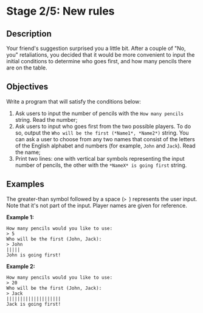 # Stage 2/5: New rules

## Description
Your friend's suggestion surprised you a little bit. After a couple of "No, you" retaliations, you decided that it would be more convenient to input the initial conditions to determine who goes first, and how many pencils there are on the table.

## Objectives
Write a program that will satisfy the conditions below:

1. Ask users to input the number of pencils with the `How many pencils` string. Read the number;
2. Ask users to input who goes first from the two possible players. To do so, output the `Who will be the first (*Name1*, *Name2*)` string. You can ask a user to choose from any two names that consist of the letters of the English alphabet and numbers (for example, `John` and `Jack`). Read the name;
3. Print two lines: one with vertical bar symbols representing the input number of pencils, the other with the `*NameX* is going first` string.

## Examples
The greater-than symbol followed by a space (`> `) represents the user input. Note that it's not part of the input. Player names are given for reference.

**Example 1:**

```text
How many pencils would you like to use:
> 5
Who will be the first (John, Jack):
> John
|||||
John is going first!
```

**Example 2:**

```text
How many pencils would you like to use:
> 20
Who will be the first (John, Jack):
> Jack
||||||||||||||||||||
Jack is going first!
```